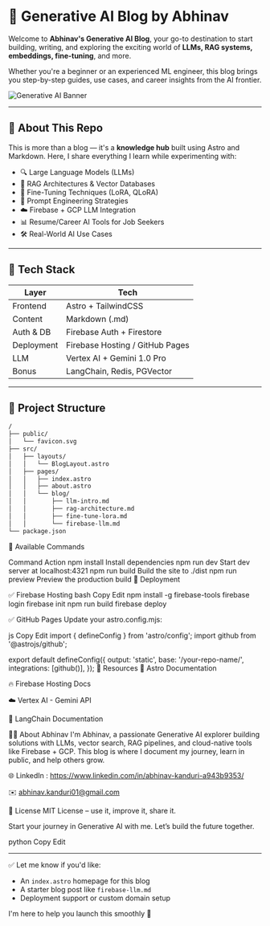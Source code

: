 # 🚀 Generative AI Blog by Abhinav

Welcome to **Abhinav's Generative AI Blog**, your go-to destination to start building, writing, and exploring the exciting world of **LLMs, RAG systems, embeddings, fine-tuning**, and more.

Whether you're a beginner or an experienced ML engineer, this blog brings you step-by-step guides, use cases, and career insights from the AI frontier.

![Generative AI Banner](https://github.com/Abhinav-kanduri/blog-Abhinav/blob/main/images/banner-AI.png)

---

## 📌 About This Repo

This is more than a blog — it's a **knowledge hub** built using Astro and Markdown. Here, I share everything I learn while experimenting with:

- 🔍 Large Language Models (LLMs)
- 🔗 RAG Architectures & Vector Databases
- 🧠 Fine-Tuning Techniques (LoRA, QLoRA)
- 💬 Prompt Engineering Strategies
- ☁️ Firebase + GCP LLM Integration
- 📊 Resume/Career AI Tools for Job Seekers
- 🛠 Real-World AI Use Cases

---

## 🧠 Tech Stack

| Layer        | Tech                          |
| ------------ | ----------------------------- |
| Frontend     | Astro + TailwindCSS           |
| Content      | Markdown (.md)                |
| Auth & DB    | Firebase Auth + Firestore     |
| Deployment   | Firebase Hosting / GitHub Pages |
| LLM          | Vertex AI + Gemini 1.0 Pro    |
| Bonus        | LangChain, Redis, PGVector    |

---

## 📁 Project Structure

```bash
/
├── public/
│   └── favicon.svg
├── src/
│   ├── layouts/
│   │   └── BlogLayout.astro
│   ├── pages/
│   │   ├── index.astro
│   │   ├── about.astro
│   │   └── blog/
│   │       ├── llm-intro.md
│   │       ├── rag-architecture.md
│   │       ├── fine-tune-lora.md
│   │       └── firebase-llm.md
└── package.json

```


🧞 Available Commands

Command	Action
npm install	Install dependencies
npm run dev	Start dev server at localhost:4321
npm run build	Build the site to ./dist
npm run preview	Preview the production build
🚀 Deployment


✅ Firebase Hosting
bash
Copy
Edit
npm install -g firebase-tools
firebase login
firebase init
npm run build
firebase deploy


✅ GitHub Pages
Update your astro.config.mjs:

js
Copy
Edit
import { defineConfig } from 'astro/config';
import github from '@astrojs/github';

export default defineConfig({
  output: 'static',
  base: '/your-repo-name/',
  integrations: [github()],
});
🔗 Resources
📘 Astro Documentation

🔥 Firebase Hosting Docs

☁️ Vertex AI - Gemini API

🔗 LangChain Documentation

🙋‍♂️ About Abhinav
I'm Abhinav, a passionate Generative AI explorer building solutions with LLMs, vector search, RAG pipelines, and cloud-native tools like Firebase + GCP. This blog is where I document my journey, learn in public, and help others grow.

🌐 LinkedIn :  https://www.linkedin.com/in/abhinav-kanduri-a943b9353/

✉️ abhinav.kanduri01@gmail.com

🧠 License
MIT License – use it, improve it, share it.

Start your journey in Generative AI with me. Let’s build the future together.

python
Copy
Edit

---

✅ Let me know if you'd like:
- An `index.astro` homepage for this blog
- A starter blog post like `firebase-llm.md`
- Deployment support or custom domain setup

I'm here to help you launch this smoothly 🚀